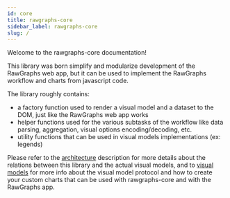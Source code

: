 ```yaml
---
id: core
title: rawgraphs-core
sidebar_label: rawgraphs-core
slug: /
---
```


Welcome to the rawgraphs-core documentation!

This library was born simplify and modularize development of the RawGraphs web app, but it can be used to implement the RawGraphs workflow and charts from javascript code.

The library roughly contains:

- a factory function used to render a visual model and a dataset to the DOM, just like the RawGraphs web app works
- helper functions used for the various subtasks of the workflow like data parsing, aggregation, visual options encoding/decoding, etc.
- utility functions that can be used in visual models implementations (ex: legends)


Please refer to the [architecture](architecture.md) description for more details about the relations between this library and the actual visual models, and to [visual models](visual-model.md) for more info about the visual model protocol and how to create your custom charts that can be used with rawgraphs-core and with the RawGraphs app.

